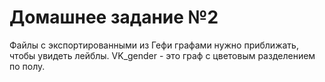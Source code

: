 # Домашнее задание №2 
Файлы с экспортированными из Гефи графами нужно приближать, чтобы увидеть лейблы. 
VK_gender - это граф с цветовым разделением по полу.
